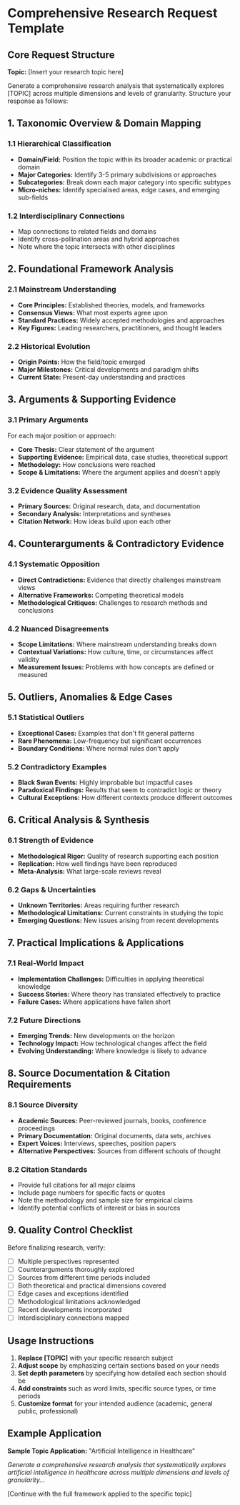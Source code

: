 # Comprehensive Research Request Template

## Core Request Structure

**Topic:** [Insert your research topic here]

Generate a comprehensive research analysis that systematically explores [TOPIC] across multiple dimensions and levels of granularity. Structure your response as follows:

## 1. Taxonomic Overview & Domain Mapping

### 1.1 Hierarchical Classification
- **Domain/Field:** Position the topic within its broader academic or practical domain
- **Major Categories:** Identify 3-5 primary subdivisions or approaches
- **Subcategories:** Break down each major category into specific subtypes
- **Micro-niches:** Identify specialised areas, edge cases, and emerging sub-fields

### 1.2 Interdisciplinary Connections
- Map connections to related fields and domains
- Identify cross-pollination areas and hybrid approaches
- Note where the topic intersects with other disciplines

## 2. Foundational Framework Analysis

### 2.1 Mainstream Understanding
- **Core Principles:** Established theories, models, and frameworks
- **Consensus Views:** What most experts agree upon
- **Standard Practices:** Widely accepted methodologies and approaches
- **Key Figures:** Leading researchers, practitioners, and thought leaders

### 2.2 Historical Evolution
- **Origin Points:** How the field/topic emerged
- **Major Milestones:** Critical developments and paradigm shifts
- **Current State:** Present-day understanding and practices

## 3. Arguments & Supporting Evidence

### 3.1 Primary Arguments
For each major position or approach:
- **Core Thesis:** Clear statement of the argument
- **Supporting Evidence:** Empirical data, case studies, theoretical support
- **Methodology:** How conclusions were reached
- **Scope & Limitations:** Where the argument applies and doesn't apply

### 3.2 Evidence Quality Assessment
- **Primary Sources:** Original research, data, and documentation
- **Secondary Analysis:** Interpretations and syntheses
- **Citation Network:** How ideas build upon each other

## 4. Counterarguments & Contradictory Evidence

### 4.1 Systematic Opposition
- **Direct Contradictions:** Evidence that directly challenges mainstream views
- **Alternative Frameworks:** Competing theoretical models
- **Methodological Critiques:** Challenges to research methods and conclusions

### 4.2 Nuanced Disagreements
- **Scope Limitations:** Where mainstream understanding breaks down
- **Contextual Variations:** How culture, time, or circumstances affect validity
- **Measurement Issues:** Problems with how concepts are defined or measured

## 5. Outliers, Anomalies & Edge Cases

### 5.1 Statistical Outliers
- **Exceptional Cases:** Examples that don't fit general patterns
- **Rare Phenomena:** Low-frequency but significant occurrences
- **Boundary Conditions:** Where normal rules don't apply

### 5.2 Contradictory Examples
- **Black Swan Events:** Highly improbable but impactful cases
- **Paradoxical Findings:** Results that seem to contradict logic or theory
- **Cultural Exceptions:** How different contexts produce different outcomes

## 6. Critical Analysis & Synthesis

### 6.1 Strength of Evidence
- **Methodological Rigor:** Quality of research supporting each position
- **Replication:** How well findings have been reproduced
- **Meta-Analysis:** What large-scale reviews reveal

### 6.2 Gaps & Uncertainties
- **Unknown Territories:** Areas requiring further research
- **Methodological Limitations:** Current constraints in studying the topic
- **Emerging Questions:** New issues arising from recent developments

## 7. Practical Implications & Applications

### 7.1 Real-World Impact
- **Implementation Challenges:** Difficulties in applying theoretical knowledge
- **Success Stories:** Where theory has translated effectively to practice
- **Failure Cases:** Where applications have fallen short

### 7.2 Future Directions
- **Emerging Trends:** New developments on the horizon
- **Technology Impact:** How technological changes affect the field
- **Evolving Understanding:** Where knowledge is likely to advance

## 8. Source Documentation & Citation Requirements

### 8.1 Source Diversity
- **Academic Sources:** Peer-reviewed journals, books, conference proceedings
- **Primary Documentation:** Original documents, data sets, archives
- **Expert Voices:** Interviews, speeches, position papers
- **Alternative Perspectives:** Sources from different schools of thought

### 8.2 Citation Standards
- Provide full citations for all major claims
- Include page numbers for specific facts or quotes
- Note the methodology and sample size for empirical claims
- Identify potential conflicts of interest or bias in sources

## 9. Quality Control Checklist

Before finalizing research, verify:
- [ ] Multiple perspectives represented
- [ ] Counterarguments thoroughly explored
- [ ] Sources from different time periods included
- [ ] Both theoretical and practical dimensions covered
- [ ] Edge cases and exceptions identified
- [ ] Methodological limitations acknowledged
- [ ] Recent developments incorporated
- [ ] Interdisciplinary connections mapped

## Usage Instructions

1. **Replace [TOPIC]** with your specific research subject
2. **Adjust scope** by emphasizing certain sections based on your needs
3. **Set depth parameters** by specifying how detailed each section should be
4. **Add constraints** such as word limits, specific source types, or time periods
5. **Customize format** for your intended audience (academic, general public, professional)

## Example Application

**Sample Topic Application:** "Artificial Intelligence in Healthcare"

*Generate a comprehensive research analysis that systematically explores artificial intelligence in healthcare across multiple dimensions and levels of granularity...*

[Continue with the full framework applied to the specific topic]
